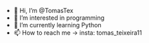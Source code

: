 - 👋 Hi, I’m @TomasTex
- 👀 I’m interested in programming
- 🌱 I’m currently learning Python
- 📫 How to reach me -> insta: tomas_teixeira11

<!---
TomasTex/TomasTex is a ✨ special ✨ repository because its `README.md` (this file) appears on your GitHub profile.
You can click the Preview link to take a look at your changes.
--->
